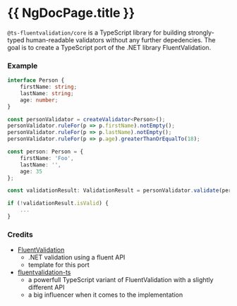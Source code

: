 # {{ NgDocPage.title }}

`@ts-fluentvalidation/core` is a TypeScript library for building strongly-typed human-readable validators without any further depedencies. The goal is to create a TypeScript port of the .NET library FluentValidation.

### Example

```typescript
interface Person {
    firstName: string;
    lastName: string;
    age: number;
}

const personValidator = createValidator<Person>();
personValidator.ruleFor(p => p.firstName).notEmpty();
personValidator.ruleFor(p => p.lastName).notEmpty();
personValidator.ruleFor(p => p.age).greaterThanOrEqualTo(18);

const person: Person = {
    firstName: 'Foo',
    lastName: '',
    age: 35
};

const validationResult: ValidationResult = personValidator.validate(person);

if (!validationResult.isValid) {
    ...
}
```

### Credits

- [FluentValidation](https://docs.fluentvalidation.net/)
  - .NET validation using a fluent API
  - template for this port
- [fluentvalidation-ts](https://github.com/AlexJPotter/fluentvalidation-ts)
  - a powerfull TypeScript variant of FluentValidation with a slightly different API
  - a big influencer when it comes to the implementation
